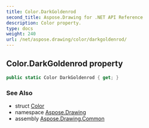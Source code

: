 ```yaml
---
title: Color.DarkGoldenrod
second_title: Aspose.Drawing for .NET API Reference
description: Color property. 
type: docs
weight: 240
url: /net/aspose.drawing/color/darkgoldenrod/
---
```

## Color.DarkGoldenrod property

```csharp
public static Color DarkGoldenrod { get; }
```

### See Also

* struct [Color](../)
* namespace [Aspose.Drawing](../../color/)
* assembly [Aspose.Drawing.Common](../../../)


